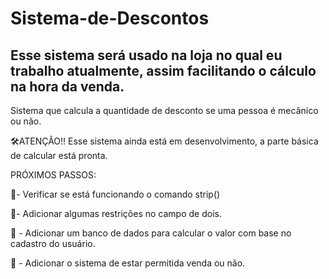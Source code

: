 # Sistema-de-Descontos
 ## Esse sistema será usado na loja no qual eu trabalho atualmente, assim facilitando o cálculo na hora da venda.
 Sistema que calcula a quantidade de desconto se uma pessoa é mecânico ou não.
 

 🛠️ATENÇÃO!! 
 Esse sistema ainda está em desenvolvimento, a parte básica de calcular está pronta. 
 
 PRÓXIMOS PASSOS:
 <p>📝- Verificar se está funcionando o comando strip()</p>
 <p>📝- Adicionar algumas restrições no campo de dois.</p>
 <p>📝 - Adicionar um banco de dados para calcular o valor com base no cadastro do usuário.</p>
 <p>📝 - Adicionar o sistema de estar permitida venda ou não.</p>
 
